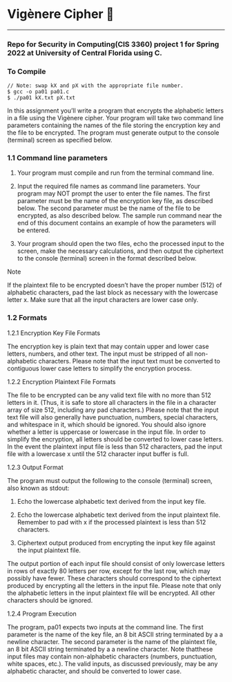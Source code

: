 # Vigènere Cipher 🚀

----------------

### Repo for Security in Computing(CIS 3360) project 1 for Spring 2022 at University of Central Florida using C.

### To Compile

```
// Note: swap kX and pX with the appropriate file number.
$ gcc -o pa01 pa01.c
$ ./pa01 kX.txt pX.txt
```

In this assignment you’ll write a program that encrypts the alphabetic letters in a file using the
Vigènere cipher. Your program will take two command line parameters containing the names
of the file storing the encryption key and the file to be encrypted. The program must generate
output to the console (terminal) screen as specified below.

### 1.1 Command line parameters

1. Your program must compile and run from the terminal command line.

2. Input the required file names as command line parameters. Your program may NOT
prompt the user to enter the file names. The first parameter must be the name of the
encryption key file, as described below. The second parameter must be the name of the
file to be encrypted, as also described below. The sample run command near the end of
this document contains an example of how the parameters will be entered.

3. Your program should open the two files, echo the processed input to the screen, make the
necessary calculations, and then output the ciphertext to the console (terminal) screen in
the format described below.

Note

If the plaintext file to be encrypted doesn’t have the proper number (512) of alphabetic characters, pad the last block as necessary with the lowercase letter x. Make sure that all the
input characters are lower case only.

### 1.2 Formats

1.2.1 Encryption Key File Formats

The encryption key is plain text that may contain upper and lower case letters, numbers, and
other text. The input must be stripped of all non-alphabetic characters. Please note that the
input text must be converted to contiguous lower case letters to simplify the encryption process.

1.2.2 Encryption Plaintext File Formats

The file to be encrypted can be any valid text file with no more than 512 letters in it. (Thus, it is
safe to store all characters in the file in a character array of size 512, including any pad
characters.) Please note that the input text file will also generally have punctuation, numbers,
special characters, and whitespace in it, which should be ignored. You should also ignore
whether a letter is uppercase or lowercase in the input file. In order to simplify the encryption,
all letters should be converted to lower case letters. In the event the plaintext input file is less
than 512 characters, pad the input file with a lowercase x until the 512 character input buffer is
full.

1.2.3 Output Format

The program must output the following to the console (terminal) screen, also known as stdout:

1. Echo the lowercase alphabetic text derived from the input key file.

2. Echo the lowercase alphabetic text derived from the input plaintext file. Remember to pad with x if the processed plaintext is less than 512 characters.

3. Ciphertext output produced from encrypting the input key file against the input plaintext
file.

The output portion of each input file should consist of only lowercase letters in rows of
exactly 80 letters per row, except for the last row, which may possibly have fewer. These
characters should correspond to the ciphertext produced by encrypting all the letters in the
input file. Please note that only the alphabetic letters in the input plaintext file will be
encrypted. All other characters should be ignored.

1.2.4 Program Execution

The program, pa01 expects two inputs at the command line. The first parameter is the name of
the key file, an 8 bit ASCII string terminated by a a newline character. The second parameter is
the name of the plaintext file, an 8 bit ASCII string terminated by a a newline character. Note thatthese input files may contain non-alphabetic characters (numbers, punctuation, white spaces,
etc.). The valid inputs, as discussed previously, may be any alphabetic character, and should be
converted to lower case.
